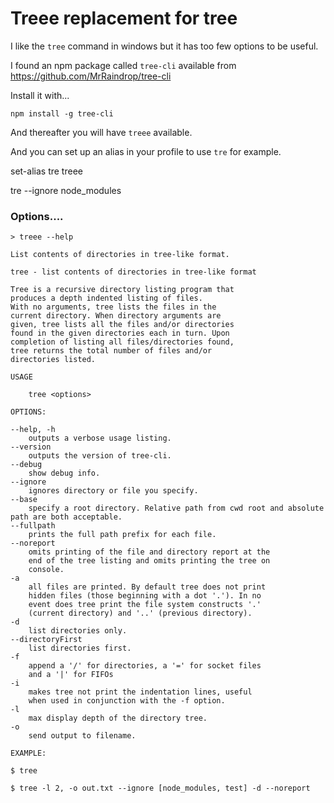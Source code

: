 # Treee replacement for tree

I like the `tree` command in windows but it has too few options to be useful.

I found an npm package called `tree-cli` available from <https://github.com/MrRaindrop/tree-cli>

Install it with...

	npm install -g tree-cli

And thereafter you will have `treee` available.

And you can set up an alias in your profile to use `tre` for example.

set-alias tre treee

tre --ignore node_modules


### Options....


	> treee --help
	
	List contents of directories in tree-like format.

	tree - list contents of directories in tree-like format

	Tree is a recursive directory listing program that
	produces a depth indented listing of files.
	With no arguments, tree lists the files in the
	current directory. When directory arguments are
	given, tree lists all the files and/or directories
	found in the given directories each in turn. Upon
	completion of listing all files/directories found,
	tree returns the total number of files and/or
	directories listed.

	USAGE

		tree <options>

	OPTIONS:

	--help, -h
		outputs a verbose usage listing.
	--version
		outputs the version of tree-cli.
	--debug
		show debug info.
	--ignore
		ignores directory or file you specify.
	--base
		specify a root directory. Relative path from cwd root and absolute path are both acceptable.
	--fullpath
		prints the full path prefix for each file.
	--noreport
		omits printing of the file and directory report at the
		end of the tree listing and omits printing the tree on
		console.
	-a
		all files are printed. By default tree does not print
		hidden files (those beginning with a dot '.'). In no
		event does tree print the file system constructs '.'
		(current directory) and '..' (previous directory).
	-d
		list directories only.
	--directoryFirst
		list directories first.
	-f
		append a '/' for directories, a '=' for socket files
		and a '|' for FIFOs
	-i
		makes tree not print the indentation lines, useful
		when used in conjunction with the -f option.
	-l
		max display depth of the directory tree.
	-o
		send output to filename.

	EXAMPLE:

	$ tree

	$ tree -l 2, -o out.txt --ignore [node_modules, test] -d --noreport